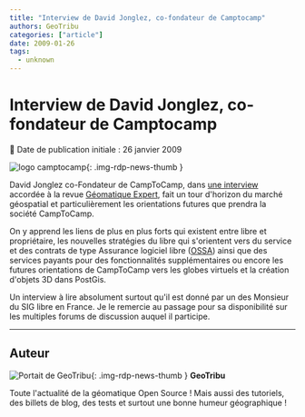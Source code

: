 ```yaml
---
title: "Interview de David Jonglez, co-fondateur de Camptocamp"
authors: GeoTribu
categories: ["article"]
date: 2009-01-26
tags:
  - unknown
---
```


# Interview de David Jonglez, co-fondateur de Camptocamp

:calendar: Date de publication initiale : 26 janvier 2009

![logo camptocamp](https://cdn.geotribu.fr/img/logos-icones/entreprises_association/camptocamp.png){: .img-rdp-news-thumb }

David Jonglez co-Fondateur de CampToCamp, dans [une interview](http://www.cedricmoullet.com/download/CamptocampDavidJonglez.pdf) accordée à la revue [Géomatique Expert](http://www.geomag.fr/), fait un tour d'horizon du marché géospatial et particulièrement les orientations futures que prendra la société CampToCamp.

On y apprend les liens de plus en plus forts qui existent entre libre et propriétaire, les nouvelles stratégies du libre qui s'orientent vers du service et des contrats de type Assurance logiciel libre ([OSSA](http://www.aliasource.fr/IMG/pdf/OSSA_v1.2.pdf)) ainsi que des services payants pour des fonctionnalités supplémentaires ou encore les futures orientations de CampToCamp vers les globes virtuels et la création d'objets 3D dans PostGis.

Un interview à lire absolument surtout qu'il est donné par un des Monsieur du SIG libre en France. Je le remercie au passage pour sa disponibilité sur les multiples forums de discussion auquel il participe.

----

## Auteur

![Portait de GeoTribu](https://cdn.geotribu.fr/img/internal/charte/geotribu_logo_64x64.png){: .img-rdp-news-thumb }
**GeoTribu**

Toute l'actualité de la géomatique Open Source ! Mais aussi des tutoriels, des billets de blog, des tests et surtout une bonne humeur géographique !
